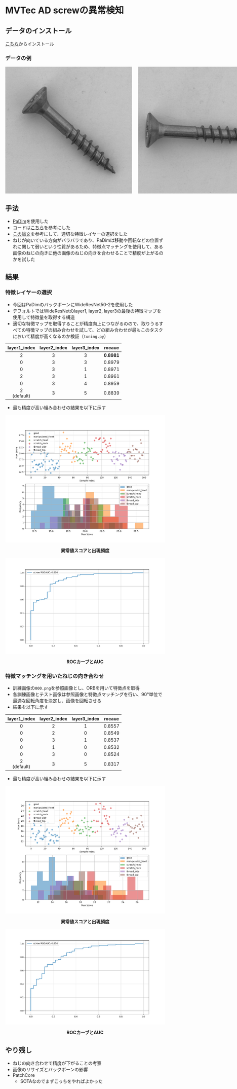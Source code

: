 # MVTec AD screwの異常検知
## データのインストール
[こちら](https://www.mydrive.ch/shares/38536/3830184030e49fe74747669442f0f282/download/420938130-1629953152/screw.tar.xz)からインストール
### データの例
<div style="display: flex;">
    <img src="figure/train_sample1.png" width="400" style="margin-right: 20px;"/>
    <img src="figure/train_sample2.png" width="400"/>
</div>


## 手法
- [PaDim](https://arxiv.org/abs/2011.08785)を使用した
- コードは[こちら](https://tech.anytech.co.jp/entry/2023/03/23/100000)を参考にした
- [この論文](https://openaccess.thecvf.com/content/CVPR2023W/VAND/papers/Heckler_Exploring_the_Importance_of_Pretrained_Feature_Extractors_for_Unsupervised_Anomaly_CVPRW_2023_paper.pdf)を参考にして、適切な特徴レイヤーの選択をした
- ねじが向いている方向がバラバラであり、PaDimは移動や回転などの位置ずれに関して弱いという性質があるため、特徴点マッチングを使用して、ある画像のねじの向きに他の画像のねじの向きを合わせることで精度が上がるのかを試した

## 結果
### 特徴レイヤーの選択
- 今回はPaDimのバックボーンにWideResNet50-2を使用した
- デフォルトではWideResNetのlayer1, layer2, layer3の最後の特徴マップを使用して特徴量を取得する構造
- 適切な特徴マップを取得することが精度向上につながるのので、取りうるすべての特徴マップの組み合わせを試して、どの組み合わせが最もこのタスクにおいて精度が高くなるのか検証（`tuning.py`）

| layer1_index  | layer2_index | layer3_index | rocauc    |
|:-------------:|:------------:|:------------:|:---------:|
| 2             | 3            | 3            | **0.8981**|
| 0             | 3            | 3            | 0.8979    |
| 0             | 3            | 1            | 0.8971    |
| 2             | 3            | 1            | 0.8961    |
| 0             | 3            | 4            | 0.8959    |
| 2<br>(default)| 3            | 5            | 0.8839    |

- 最も精度が高い組み合わせの結果を以下に示す
<div>
    <img src="figure/scatter_hist_best.png" style="display: block; margin: auto;"/>
    <p style="text-align: center; font-weight: bold;">異常値スコアと出現頻度</p>
    <img src="figure/rocauc_curve_best.png" style="display: block; margin: auto;"/>
    <p style="text-align: center; font-weight: bold;">ROCカーブとAUC</p>
</div>


### 特徴マッチングを用いたねじの向き合わせ
- 訓練画像の`000.png`を参照画像とし、ORBを用いて特徴点を取得
- 各訓練画像とテスト画像は参照画像と特徴点マッチングを行い、90°単位で最適な回転角度を決定し、画像を回転させる
- 結果を以下に示す

| layer1_index  | layer2_index | layer3_index | rocauc    |
|:-------------:|:------------:|:------------:|:---------:|
| 0             | 2            | 1            | 0.8557    |
| 0             | 2            | 0            | 0.8549    |
| 0             | 3            | 1            | 0.8537    |
| 0             | 1            | 0            | 0.8532    |
| 0             | 3            | 0            | 0.8524    |
| 2<br>(default)| 3            | 5            | 0.8317    |

- 最も精度が高い組み合わせの結果を以下に示す
<div>
    <img src="figure/scatter_hist_align.png" style="display: block; margin: auto;"/>
    <p style="text-align: center; font-weight: bold;">異常値スコアと出現頻度</p>
    <img src="figure/rocauc_curve_align.png" style="display: block; margin: auto;"/>
    <p style="text-align: center; font-weight: bold;">ROCカーブとAUC</p>
</div>

## やり残し
- ねじの向き合わせで精度が下がることの考察
- 画像のリサイズとバックボーンの影響
- PatchCore
  - SOTAなのでまずこっちをやればよかった
